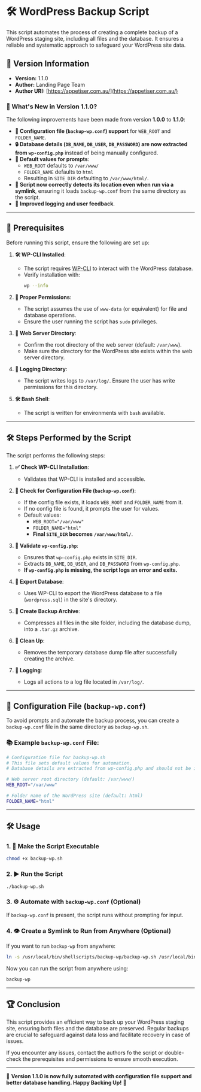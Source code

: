 # 🛠️ WordPress Backup Script

This script automates the process of creating a complete backup of a WordPress staging site, including all files and the database. It ensures a reliable and systematic approach to safeguard your WordPress site data.

## 📝 Version Information
- **Version:** 1.1.0
- **Author:** Landing Page Team
- **Author URI:** [https://appetiser.com.au/](https://appetiser.com.au/)

### **🎉 What's New in Version 1.1.0?**
The following improvements have been made from version **1.0.0** to **1.1.0**:
- **🔧 Configuration file (`backup-wp.conf`) support** for `WEB_ROOT` and `FOLDER_NAME`.
- **🔒 Database details (`DB_NAME`, `DB_USER`, `DB_PASSWORD`) are now extracted from `wp-config.php`** instead of being manually configured.
- **🔄 Default values for prompts**:
  - `WEB_ROOT` defaults to `/var/www/`
  - `FOLDER_NAME` defaults to `html`
  - Resulting in `SITE_DIR` defaulting to `/var/www/html/`.
- **🔄 Script now correctly detects its location even when run via a symlink**, ensuring it loads `backup-wp.conf` from the same directory as the script.
- **🎨 Improved logging and user feedback**.

---

## 🔧 Prerequisites
Before running this script, ensure the following are set up:

1. **🛠️ WP-CLI Installed**:
   - The script requires [WP-CLI](https://wp-cli.org/#installing) to interact with the WordPress database.
   - Verify installation with:
     ```bash
     wp --info
     ```

2. **🔑 Proper Permissions**:
   - The script assumes the use of `www-data` (or equivalent) for file and database operations.
   - Ensure the user running the script has `sudo` privileges.

3. **📁 Web Server Directory**:
   - Confirm the root directory of the web server (default: `/var/www`).
   - Make sure the directory for the WordPress site exists within the web server directory.

4. **📝 Logging Directory**:
   - The script writes logs to `/var/log/`. Ensure the user has write permissions for this directory.

5. **🛠️ Bash Shell**:
   - The script is written for environments with `bash` available.

---

## 🛠️ Steps Performed by the Script

The script performs the following steps:

1. **✅ Check WP-CLI Installation**:
   - Validates that WP-CLI is installed and accessible.

2. **📃 Check for Configuration File (`backup-wp.conf`)**:
   - If the config file exists, it loads `WEB_ROOT` and `FOLDER_NAME` from it.
   - If no config file is found, it prompts the user for values.
   - Default values:
     - `WEB_ROOT="/var/www"`
     - `FOLDER_NAME="html"`
     - **Final `SITE_DIR` becomes `/var/www/html/`**.

3. **🔢 Validate `wp-config.php`**:
   - Ensures that `wp-config.php` exists in `SITE_DIR`.
   - Extracts `DB_NAME`, `DB_USER`, and `DB_PASSWORD` from `wp-config.php`.
   - **If `wp-config.php` is missing, the script logs an error and exits.**

4. **📄 Export Database**:
   - Uses WP-CLI to export the WordPress database to a file (`wordpress.sql`) in the site's directory.

5. **💾 Create Backup Archive**:
   - Compresses all files in the site folder, including the database dump, into a `.tar.gz` archive.

6. **🛁 Clean Up**:
   - Removes the temporary database dump file after successfully creating the archive.

7. **📙 Logging**:
   - Logs all actions to a log file located in `/var/log/`.

---

## 🔧 Configuration File (`backup-wp.conf`)

To avoid prompts and automate the backup process, you can create a `backup-wp.conf` file in the same directory as `backup-wp.sh`.

### **📚 Example `backup-wp.conf` File:**
```bash
# Configuration file for backup-wp.sh
# This file sets default values for automation.
# Database details are extracted from wp-config.php and should not be included here.

# Web server root directory (default: /var/www/)
WEB_ROOT="/var/www"

# Folder name of the WordPress site (default: html)
FOLDER_NAME="html"
```

---

## 🛠️ Usage
### **1. 🔧 Make the Script Executable**
```bash
chmod +x backup-wp.sh
```

### **2. ▶️ Run the Script**
```bash
./backup-wp.sh
```

### **3. ⚙️ Automate with `backup-wp.conf` (Optional)**
If `backup-wp.conf` is present, the script runs without prompting for input.

### **4. 👁 Create a Symlink to Run from Anywhere** (Optional)
If you want to run `backup-wp` from anywhere:
```bash
ln -s /usr/local/bin/shellscripts/backup-wp/backup-wp.sh /usr/local/bin/backup-wp
```
Now you can run the script from anywhere using:
```bash
backup-wp
```

---

## 🏆 Conclusion
This script provides an efficient way to back up your WordPress staging site, ensuring both files and the database are preserved. Regular backups are crucial to safeguard against data loss and facilitate recovery in case of issues.

If you encounter any issues, contact the authors fo the script or  double-check the prerequisites and permissions to ensure smooth execution.

---

🚀 **Version 1.1.0 is now fully automated with configuration file support and better database handling. Happy Backing Up!** 🚀

